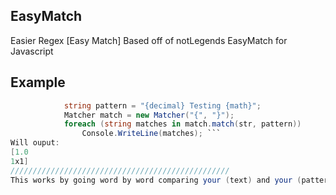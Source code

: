 ## EasyMatch
Easier Regex [Easy Match]
Based off of notLegends EasyMatch for Javascript

## Example
```csharp            string str = "1.0 Testing 1x1";
            string pattern = "{decimal} Testing {math}";
            Matcher match = new Matcher("{", "}");
            foreach (string matches in match.match(str, pattern))
                Console.WriteLine(matches); ```
Will ouput:
[1.0
1x1]
/////////////////////////////////////////////////
This works by going word by word comparing your (text) and your (pattern). It looks for the differences, then replaces the (pattern text: {decimal}) with the original text {1.0}.
            
